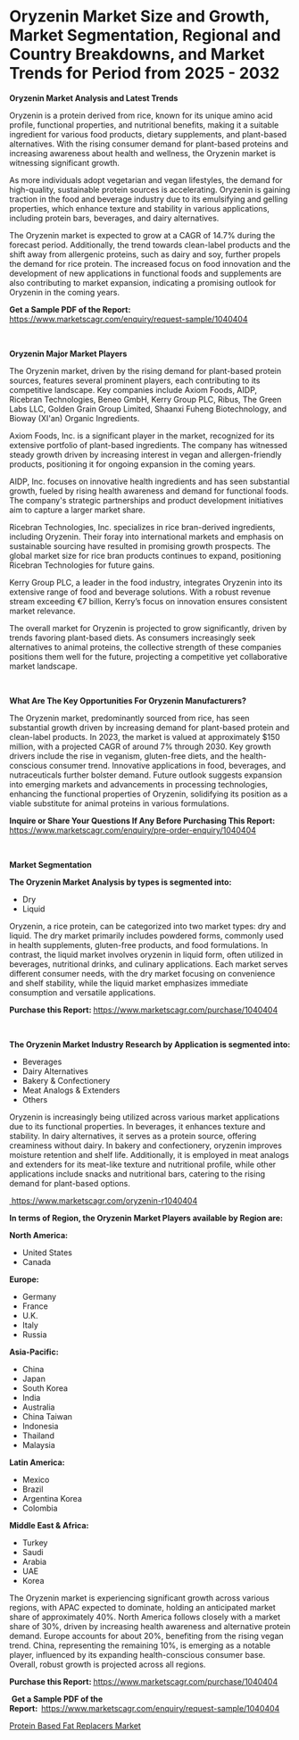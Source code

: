 <p><h1>Oryzenin Market Size and Growth, Market Segmentation, Regional and Country Breakdowns, and Market Trends for Period from 2025 -  2032</h1></p><p><strong>Oryzenin Market Analysis and Latest Trends</strong></p>
<p><p>Oryzenin is a protein derived from rice, known for its unique amino acid profile, functional properties, and nutritional benefits, making it a suitable ingredient for various food products, dietary supplements, and plant-based alternatives. With the rising consumer demand for plant-based proteins and increasing awareness about health and wellness, the Oryzenin market is witnessing significant growth. </p><p>As more individuals adopt vegetarian and vegan lifestyles, the demand for high-quality, sustainable protein sources is accelerating. Oryzenin is gaining traction in the food and beverage industry due to its emulsifying and gelling properties, which enhance texture and stability in various applications, including protein bars, beverages, and dairy alternatives.</p><p>The Oryzenin market is expected to grow at a CAGR of 14.7% during the forecast period. Additionally, the trend towards clean-label products and the shift away from allergenic proteins, such as dairy and soy, further propels the demand for rice protein. The increased focus on food innovation and the development of new applications in functional foods and supplements are also contributing to market expansion, indicating a promising outlook for Oryzenin in the coming years.</p></p>
<p><strong>Get a Sample PDF of the Report:&nbsp;</strong> <a href="https://www.marketscagr.com/enquiry/request-sample/1040404?utm_campaign=2107&utm_medium=2&utm_source=Github&utm_content=ia&utm_term=14022025&utm_id=oryzenin">https://www.marketscagr.com/enquiry/request-sample/1040404</a></p>
<p>&nbsp;</p>
<p><strong>Oryzenin Major Market Players</strong></p>
<p><p>The Oryzenin market, driven by the rising demand for plant-based protein sources, features several prominent players, each contributing to its competitive landscape. Key companies include Axiom Foods, AIDP, Ricebran Technologies, Beneo GmbH, Kerry Group PLC, Ribus, The Green Labs LLC, Golden Grain Group Limited, Shaanxi Fuheng Biotechnology, and Bioway (XI'an) Organic Ingredients.</p><p>Axiom Foods, Inc. is a significant player in the market, recognized for its extensive portfolio of plant-based ingredients. The company has witnessed steady growth driven by increasing interest in vegan and allergen-friendly products, positioning it for ongoing expansion in the coming years.</p><p>AIDP, Inc. focuses on innovative health ingredients and has seen substantial growth, fueled by rising health awareness and demand for functional foods. The company's strategic partnerships and product development initiatives aim to capture a larger market share.</p><p>Ricebran Technologies, Inc. specializes in rice bran-derived ingredients, including Oryzenin. Their foray into international markets and emphasis on sustainable sourcing have resulted in promising growth prospects. The global market size for rice bran products continues to expand, positioning Ricebran Technologies for future gains.</p><p>Kerry Group PLC, a leader in the food industry, integrates Oryzenin into its extensive range of food and beverage solutions. With a robust revenue stream exceeding €7 billion, Kerry’s focus on innovation ensures consistent market relevance.</p><p>The overall market for Oryzenin is projected to grow significantly, driven by trends favoring plant-based diets. As consumers increasingly seek alternatives to animal proteins, the collective strength of these companies positions them well for the future, projecting a competitive yet collaborative market landscape.</p></p>
<p>&nbsp;</p>
<p><strong>What Are The Key Opportunities For Oryzenin Manufacturers?</strong></p>
<p><p>The Oryzenin market, predominantly sourced from rice, has seen substantial growth driven by increasing demand for plant-based protein and clean-label products. In 2023, the market is valued at approximately $150 million, with a projected CAGR of around 7% through 2030. Key growth drivers include the rise in veganism, gluten-free diets, and the health-conscious consumer trend. Innovative applications in food, beverages, and nutraceuticals further bolster demand. Future outlook suggests expansion into emerging markets and advancements in processing technologies, enhancing the functional properties of Oryzenin, solidifying its position as a viable substitute for animal proteins in various formulations.</p></p>
<p><strong>Inquire or Share Your Questions If Any Before Purchasing This Report:</strong> <a href="https://www.marketscagr.com/enquiry/pre-order-enquiry/1040404?utm_campaign=2107&utm_medium=2&utm_source=Github&utm_content=ia&utm_term=14022025&utm_id=oryzenin">https://www.marketscagr.com/enquiry/pre-order-enquiry/1040404</a></p>
<p>&nbsp;</p>
<p><strong>Market Segmentation</strong></p>
<p><strong>The Oryzenin Market Analysis by types is segmented into:</strong></p>
<p><ul><li>Dry</li><li>Liquid</li></ul></p>
<p><p>Oryzenin, a rice protein, can be categorized into two market types: dry and liquid. The dry market primarily includes powdered forms, commonly used in health supplements, gluten-free products, and food formulations. In contrast, the liquid market involves oryzenin in liquid form, often utilized in beverages, nutritional drinks, and culinary applications. Each market serves different consumer needs, with the dry market focusing on convenience and shelf stability, while the liquid market emphasizes immediate consumption and versatile applications.</p></p>
<p><strong>Purchase this Report:&nbsp;</strong><a href="https://www.marketscagr.com/purchase/1040404?utm_campaign=2107&utm_medium=2&utm_source=Github&utm_content=ia&utm_term=14022025&utm_id=oryzenin">https://www.marketscagr.com/purchase/1040404</a></p>
<p>&nbsp;</p>
<p><strong>The Oryzenin Market Industry Research by Application is segmented into:</strong></p>
<p><ul><li>Beverages</li><li>Dairy Alternatives</li><li>Bakery & Confectionery</li><li>Meat Analogs & Extenders</li><li>Others</li></ul></p>
<p><p>Oryzenin is increasingly being utilized across various market applications due to its functional properties. In beverages, it enhances texture and stability. In dairy alternatives, it serves as a protein source, offering creaminess without dairy. In bakery and confectionery, oryzenin improves moisture retention and shelf life. Additionally, it is employed in meat analogs and extenders for its meat-like texture and nutritional profile, while other applications include snacks and nutritional bars, catering to the rising demand for plant-based options.</p></p>
<p><a href="https://www.marketscagr.com/oryzenin-r1040404?utm_campaign=2107&utm_medium=2&utm_source=Github&utm_content=ia&utm_term=14022025&utm_id=oryzenin">&nbsp;https://www.marketscagr.com/oryzenin-r1040404</a></p>
<p><strong>In terms of Region, the Oryzenin Market Players available by Region are:</strong></p>
<p>
    <p> <strong> North America: </strong>
        <ul>
            <li>United States</li>
            <li>Canada</li>
        </ul>
        </p> 
    <p> <strong> Europe: </strong>
        <ul>
            <li>Germany</li>
            <li>France</li>
            <li>U.K.</li>
            <li>Italy</li>
            <li>Russia</li>
        </ul>
        </p> 
    <p> <strong> Asia-Pacific: </strong>
        <ul>
            <li>China</li>
            <li>Japan</li>
            <li>South Korea</li>
            <li>India</li>
            <li>Australia</li>
            <li>China Taiwan</li>
            <li>Indonesia</li>
            <li>Thailand</li>
            <li>Malaysia</li>
        </ul>
        </p> 
    <p> <strong> Latin America: </strong>
        <ul>
            <li>Mexico</li>
            <li>Brazil</li>
            <li>Argentina Korea</li>
            <li>Colombia</li>
        </ul>
        </p> 
    <p> <strong> Middle East & Africa: </strong>
        <ul>
            <li>Turkey</li>
            <li>Saudi</li>
            <li>Arabia</li>
            <li>UAE</li>
            <li>Korea</li>
        </ul>
    </p>
    </p>
<p><p>The Oryzenin market is experiencing significant growth across various regions, with APAC expected to dominate, holding an anticipated market share of approximately 40%. North America follows closely with a market share of 30%, driven by increasing health awareness and alternative protein demand. Europe accounts for about 20%, benefiting from the rising vegan trend. China, representing the remaining 10%, is emerging as a notable player, influenced by its expanding health-conscious consumer base. Overall, robust growth is projected across all regions.</p></p>
<p><strong>Purchase this Report: </strong><a href="https://www.marketscagr.com/purchase/1040404?utm_campaign=2107&utm_medium=2&utm_source=Github&utm_content=ia&utm_term=14022025&utm_id=oryzenin">https://www.marketscagr.com/purchase/1040404</a></p>
<p>&nbsp;<strong>Get a Sample PDF of the Report:&nbsp;&nbsp;</strong><a href="https://www.marketscagr.com/enquiry/request-sample/1040404?utm_campaign=2107&utm_medium=2&utm_source=Github&utm_content=ia&utm_term=14022025&utm_id=oryzenin">https://www.marketscagr.com/enquiry/request-sample/1040404</a></p>
<p><strong></strong></p>
<p><p><a href="https://github.com/delindacallegari68/Market-Research-Report-List-1/blob/main/protein-based-fat-replacers-market.md?utm_campaign=2107&utm_medium=2&utm_source=Github&utm_content=ia&utm_term=14022025&utm_id=oryzenin">Protein Based Fat Replacers Market</a></p></p>